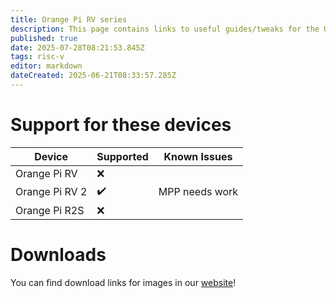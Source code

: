 ```yaml
---
title: Orange Pi RV series
description: This page contains links to useful guides/tweaks for the OPI RV Series devices
published: true
date: 2025-07-28T08:21:53.845Z
tags: risc-v
editor: markdown
dateCreated: 2025-06-21T08:33:57.285Z
---
```


# Support for these devices

| Device         | Supported | Known Issues   |
| -------------- | --------- | -------------- |
| Orange Pi RV   | ❌         |                |
| Orange Pi RV 2 | ✔️        | MPP needs work |
| Orange Pi R2S  | ❌         |                |

# Downloads

You can find download links for images in our [website](https://bredos.org/download.html)!